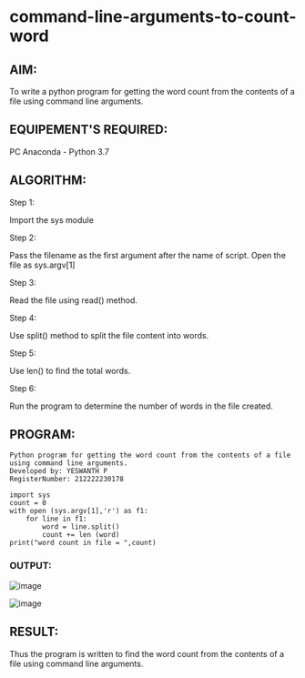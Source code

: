 # command-line-arguments-to-count-word

## AIM:

To write a python program for getting the word count from the contents of a file using command line arguments.

## EQUIPEMENT'S REQUIRED: 

PC
Anaconda - Python 3.7

## ALGORITHM: 

Step 1:

Import the sys module

Step 2:

Pass the filename as the first argument after the name of script. Open the file as sys.argv[1]

Step 3:

Read the file using read() method.

Step 4:

Use split() method to split the file content into words.

Step 5:

Use len() to find the total words.

Step 6:

Run the program to determine the number of words in the file created.

## PROGRAM:
```
Python program for getting the word count from the contents of a file using command line arguments.
Developed by: YESWANTH P
RegisterNumber: 212222230178

import sys
count = 0
with open (sys.argv[1],'r') as f1:
    for line in f1:
        word = line.split()
        count += len (word)
print("word count in file = ",count)
```

### OUTPUT:

![image](https://github.com/Yeshwanthperumal/command-line-arguments-to-count-word/assets/119476088/59d8fa6e-99b8-4a09-ae89-946850939a8e)

![image](https://github.com/Yeshwanthperumal/command-line-arguments-to-count-word/assets/119476088/eddf6a97-3a49-4516-877f-a3f824eb23b4)




## RESULT:

Thus the program is written to find the word count from the contents of a file using command line arguments.
